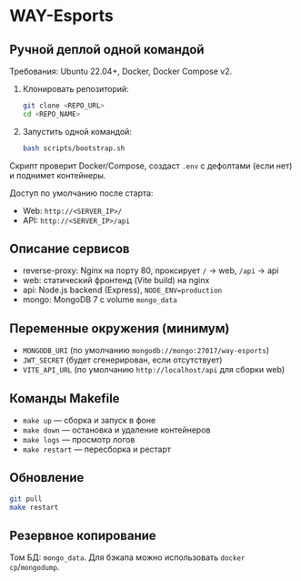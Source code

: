 # WAY-Esports

## Ручной деплой одной командой

Требования: Ubuntu 22.04+, Docker, Docker Compose v2.

1. Клонировать репозиторий:
   ```bash
   git clone <REPO_URL>
   cd <REPO_NAME>
   ```

2. Запустить одной командой:
   ```bash
   bash scripts/bootstrap.sh
   ```

Скрипт проверит Docker/Compose, создаст `.env` с дефолтами (если нет) и поднимет контейнеры.

Доступ по умолчанию после старта:
- Web: `http://<SERVER_IP>/`
- API: `http://<SERVER_IP>/api`

## Описание сервисов

- reverse-proxy: Nginx на порту 80, проксирует `/` → web, `/api` → api
- web: статический фронтенд (Vite build) на nginx
- api: Node.js backend (Express), `NODE_ENV=production`
- mongo: MongoDB 7 с volume `mongo_data`

## Переменные окружения (минимум)

- `MONGODB_URI` (по умолчанию `mongodb://mongo:27017/way-esports`)
- `JWT_SECRET` (будет сгенерирован, если отсутствует)
- `VITE_API_URL` (по умолчанию `http://localhost/api` для сборки web)

## Команды Makefile

- `make up` — сборка и запуск в фоне
- `make down` — остановка и удаление контейнеров
- `make logs` — просмотр логов
- `make restart` — пересборка и рестарт

## Обновление

```bash
git pull
make restart
```

## Резервное копирование

Том БД: `mongo_data`. Для бэкапа можно использовать `docker cp`/`mongodump`.
